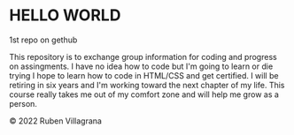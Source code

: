 

# HELLO WORLD

1st repo on gethub

<body>This repository is to exchange group information for coding and progress on assingments. I have no idea how to code but I'm going to learn or die trying
<body>I hope to learn how to code in HTML/CSS and get certified. I will be retiring in six years and I'm working toward the next chapter of my life.
<body>This course really takes me out of my comfort zone and will help me grow as a person.
<p>&copy; 2022 Ruben Villagrana

